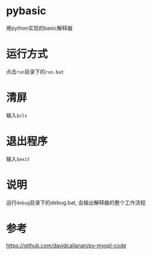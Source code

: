 # pybasic
用python实现的basic解释器

# 运行方式
点击`run`目录下的`run.bat`

# 清屏
输入`$cls`

# 退出程序
输入`$exit`

# 说明

运行`debug`目录下的debug.bat, 会输出解释器的整个工作流程

# 参考
https://github.com/davidcallanan/py-myopl-code
